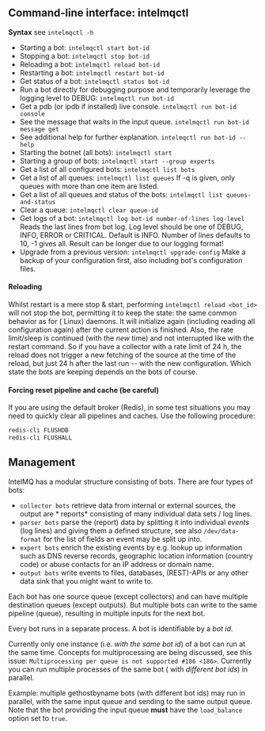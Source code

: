 <!-- comment
   SPDX-FileCopyrightText: 2015-2023 Sebastian Wagner, Filip Pokorný
   SPDX-License-Identifier: AGPL-3.0-or-later
-->

## Command-line interface: intelmqctl

**Syntax** see `intelmqctl -h`

- Starting a bot: `intelmqctl start bot-id`
- Stopping a bot: `intelmqctl stop bot-id`
- Reloading a bot: `intelmqctl reload bot-id`
- Restarting a bot: `intelmqctl restart bot-id`
- Get status of a bot: `intelmqctl status bot-id`
- Run a bot directly for debugging purpose and temporarily leverage the logging level to DEBUG: `intelmqctl run bot-id`
- Get a pdb (or ipdb if installed) live console.
  `intelmqctl run bot-id console`
- See the message that waits in the input queue.
  `intelmqctl run bot-id message get`
- See additional help for further explanation.
  `intelmqctl run bot-id --help`
- Starting the botnet (all bots): `intelmqctl start`
- Starting a group of bots: `intelmqctl start --group experts`
- Get a list of all configured bots: `intelmqctl list bots`
- Get a list of all queues: `intelmqctl list queues` If -q is given, only queues with more than one item are listed.
- Get a list of all queues and status of the bots:
  `intelmqctl list queues-and-status`
- Clear a queue: `intelmqctl clear queue-id`
- Get logs of a bot: `intelmqctl log bot-id number-of-lines log-level`
  Reads the last lines from bot log. Log level should be one of DEBUG, INFO, ERROR or CRITICAL. Default is INFO. Number
  of lines defaults to 10, -1 gives all. Result can be longer due to our logging format!
- Upgrade from a previous version: `intelmqctl upgrade-config` Make a backup of your configuration first, also including
  bot's configuration files.

#### Reloading

Whilst restart is a mere stop & start, performing
`intelmqctl reload <bot_id>` will not stop the bot, permitting it to keep the state: the same common behavior as for (
Linux) daemons. It will initialize again (including reading all configuration again) after the current action is
finished. Also, the rate limit/sleep is continued
(with the *new* time) and not interrupted like with the restart command. So if you have a collector with a rate limit of
24 h, the reload does not trigger a new fetching of the source at the time of the reload, but just 24 h after the last
run -- with the new configuration. Which state the bots are keeping depends on the bots of course.

#### Forcing reset pipeline and cache (be careful)

If you are using the default broker (Redis), in some test situations you may need to quickly clear all pipelines and
caches. Use the following procedure:

```bash
redis-cli FLUSHDB
redis-cli FLUSHALL
```

## Management

IntelMQ has a modular structure consisting of bots. There are four types of bots:

- `collector bots` retrieve data from internal or external sources, the output are *
  reports* consisting of many individual data sets / log lines.
- `parser bots` parse the (report) data by splitting it into individual *events* (log lines) and giving them a defined
  structure, see also `/dev/data-format` for the list of fields an event may be split up into.
- `expert bots` enrich the existing events by e.g. lookup up information such as DNS reverse records, geographic
  location information (country code) or abuse contacts for an IP address or domain name.
- `output bots` write events to files, databases, (REST)-APIs or any other data sink that you might want to write to.

Each bot has one source queue (except collectors) and can have multiple destination queues (except outputs). But
multiple bots can write to the same pipeline (queue), resulting in multiple inputs for the next bot.

Every bot runs in a separate process. A bot is identifiable by a *bot id*.

Currently only one instance (i.e. *with the same bot id*) of a bot can run at the same time. Concepts for
multiprocessing are being discussed, see this issue:
`Multiprocessing per queue is not supported #186 <186>`. Currently you can run multiple processes of the same bot (
with *different bot ids*) in parallel.

Example: multiple gethostbyname bots (with different bot ids) may run in parallel, with the same input queue and sending
to the same output queue. Note that the bot providing the input queue **must** have the
`load_balance` option set to `true`.
